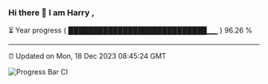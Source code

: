 ### Hi there 👋 I am Harry , 

⏳ Year progress { ████████████████████████████▁▁ } 96.26 %

---

⏰ Updated on Mon, 18 Dec 2023 08:45:24 GMT

![Progress Bar CI](https://github.com/duykhang68/duykhang68/workflows/Progress%20Bar%20CI/badge.svg)
